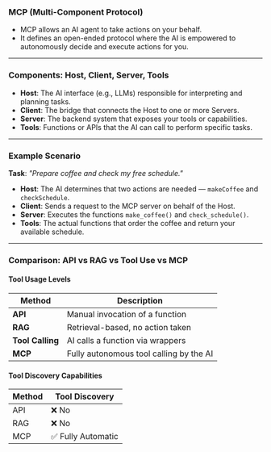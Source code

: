 

### **MCP (Multi-Component Protocol)**

- MCP allows an AI agent to take actions on your behalf.
- It defines an open-ended protocol where the AI is empowered to autonomously decide and execute actions for you.

---

### **Components: Host, Client, Server, Tools**

- **Host**: The AI interface (e.g., LLMs) responsible for interpreting and planning tasks.
- **Client**: The bridge that connects the Host to one or more Servers.
- **Server**: The backend system that exposes your tools or capabilities.
- **Tools**: Functions or APIs that the AI can call to perform specific tasks.

---

### **Example Scenario**  
**Task**: *"Prepare coffee and check my free schedule."*

- **Host**: The AI determines that two actions are needed — `makeCoffee` and `checkSchedule`.
- **Client**: Sends a request to the MCP server on behalf of the Host.
- **Server**: Executes the functions `make_coffee()` and `check_schedule()`.
- **Tools**: The actual functions that order the coffee and return your available schedule.

---

### **Comparison: API vs RAG vs Tool Use vs MCP**

#### **Tool Usage Levels**

| Method        | Description                             |
|---------------|-----------------------------------------|
| **API**       | Manual invocation of a function         |
| **RAG**       | Retrieval-based, no action taken        |
| **Tool Calling** | AI calls a function via wrappers     |
| **MCP**       | Fully autonomous tool calling by the AI |

#### **Tool Discovery Capabilities**

| Method  | Tool Discovery |
|---------|----------------|
| API     | ❌ No           |
| RAG     | ❌ No           |
| MCP     | ✅ Fully Automatic |
